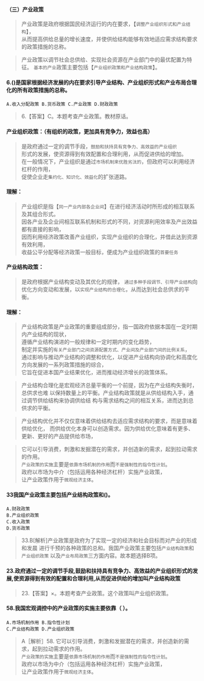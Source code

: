#### （三）产业政策
>   产业政策是政府根据国民经济运行的内在要求，【`调整产业组织形式和产业结构`】，      
从而提高供给总量的增长速度，并使供给结构能够有效地适应需求结构要求的政策措施的总称。    

>   产业政策以调节社会总供给、实现社会资源在产业部门中的最优配置为特征。
    `基本的产业`政策主要包括【`产业组织政策和产业结构政策`】。

#### 6.()是国家根据经济发展的内在要求引导产业结构、产业组织形式和产业布局合理化的所有政策措施的总称。
    A.收入分配政策 B.货币政策 C.产业政策 D.财政政策
>   6.【答案】C。本题考查产业政策。教材原话。
    
#### 产业组织政策：（有组织的政策，更加具有竞争力，效益也高）
>   是政府通过一定的调节手段，`鼓励和扶持具有竞争力、高效益的产业组织`     
    形式的发展，使资源得到有效配置和合理利用，从而促进供给的增加。     
    在一般情况下，产业组织是通过`市场机制来优胜劣汰的`，但政府可以利用经济杠杆的作用，     
    促使企业走`集约化、知识化、效益化`的扩张道路。     

#### 理解：
>   产业组织是指【`同一产业内部各企业间`】在进行经济活动时所形成的相互联系及其组合形式。       
因各产业及企业间相互联系机制和形式的不同，对资源利用效率及产出效益都有直接的影响，       
因而利用经济政策改善产业组织，实现产业组织的合理化，并借此达到资源有效利用，       
收益公平分配等经济政策一般目标，便成为产业组织政策的`首要任务`       

#### 产业结构政策：
>   是政府根据产业结构变动及其优化的规律，
`通过多种手段调节、引导产业结构`向优化方向变动和发展，以`实现产业结构的合理化`，从而达到社会总供求的平衡。

#### 理解：
>   产业结构政策是产业政策的重要组成部分，指一国政府依据本国在一定时期内产业结构的现状，      
遵循产业结构演进的一般规律和一定时期内的变化趋势，      
制定并实施的`有关产业部门之间资源配置方式、产业间及产业部门间的比例关系`，      
通过影响与推动产业结构的调整和优化，以促进产业结构向协调化和高度化方向发展的一系列政策措施的综合，      
它旨在促进本国产业结果优化，进而推动经济增长的政策体系。      
      

>   产业结构合理化是宏观经济总量平衡的一个前提，因为在产业结构失衡时，总供求也难
    以保持数量上的平衡。产业结构政策就是从供给结构入手，通过调节供给结构来协调供给结
    构与需求结构之间的相互关系，进而达到总供求的平衡。

>   产业结构优化并不仅仅意味着供给结构去适应需求结构的要求，而是意味着供给优化，
    而供给优化本身可以创造需求。因为供给优化意味着有更多、更新、更好的产品提供给市场，

>   它可以引导消费，刺激和发掘潜在的需求，并创造新的需求，起到拉动需求的作用。        
    `产业政策的实施`主要是`依靠市场机制的作用`而`不是强制性的指令性计划`。        
    政府以市场为中介（包括运用各种经济杠杆）实施产业政策，        
    让产业政策作用于`微观经济主体`。        
    
#### 33我国产业政策主要包括产业结构政策和()。
    A.财政政策
    B.产业组织政策
    C.收入政策
    D.货币政策
>   33.B[解析]产业政策是政府为了实现一定的经济和社会目标而对产业的形成和发晨
    进行千预的各种政策的总和。我国产业政策主要包括`产业结构政策`和`产业组织政策`
    以及`产业布局政策`三方面内容。故本题选择B项。

#### 23.政府通过一定的调节手段,鼓励和扶持具有竞争力、高效益的产业组织形式的发展,使资源得到有效的配置和合理利用,从而促进供给的增加叫产业结构政策
>   23.【答案】×。本题考查产业政策。这个政策叫产业组织政策。

#### 58.我国宏观调控中的产业政策的实施主要依靠（ ）。
    A.市场机制作用 B.指令性计划
    C.产业结构政策 D.产业组织政策
>    A［解析］58. 
>   它可以引导消费，刺激和发掘潜在的需求，并创造新的需求，起到拉动需求的作用。     
    `产业政策的实施`主要是`依靠市场机制的作用`而`不是强制性的指令性计划`。     
    政府以市场为中介（包括运用各种经济杠杆）实施产业政策，     
    让产业政策作用于`微观经济主体`。     
